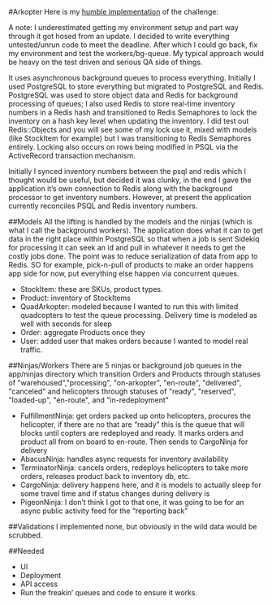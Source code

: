 #Arkopter
Here is my [humble implementation] of the challenge:   

A note: I underestimated getting my environment setup and part way through it got hosed from an update.  I decided to write everything untested/unrun code to meet the deadline.  After which I could go back, fix my environment and test the workers/bg-queue. My typical approach would be heavy on the test driven and serious QA side of things. 

It uses asynchronous background queues to process everything.  Initially I used PostgreSQL to store everything but migrated to PostgreSQL and Redis.  PostgreSQL was used to store object data and Redis for background processing of queues; I also used Redis to store real-time inventory numbers in a Redis hash and transitioned to Redis Semaphores to lock the inventory on a hash key level when updating the inventory.  I did test out Redis::Objects and you will see some of my lock use it, mixed with models (like StockItem for example) but I was transitioning to Redis Semaphores entirely.  Locking also occurs on rows being modified in PSQL via the ActiveRecord transaction mechanism. 

Initially I synced inventory numbers between the psql and redis which I thought would be useful, but decided it was clunky, in the end I gave the application it’s own connection to Redis along with the background processor to get inventory numbers.  However, at present the application currently reconciles PSQL and Redis inventory numbers. 

##Models
All the lifting is handled by the models and the ninjas (which is what I call the background workers).  The application does what it can to get data in the right place within PostgreSQL so that when a job is sent Sidekiq for processing it can seek an id and pull in whatever it needs to get the costly jobs done.  The point was to reduce serialization of data from app to Redis. SO for example, pick-n-pull of products to make an order happens app side for now, put everything else happen via concurrent queues.

- StockItem: these are SKUs, product types. 
- Product: inventory of StockItems
- QuadArkopter: modeled because I wanted to run this with limited quadcopters to test the queue processing.  Delivery time is modeled as well with seconds for sleep
- Order: aggregate Products once they 
- User: added user that makes orders because I wanted to model real traffic.

##Ninjas/Workers
There are 5 ninjas or background job queues in the app/ninjas directory which transition Orders and Products through statuses of "warehoused","processing", "on-arkopter", "en-route", "delivered", "canceled" and helicopters through statuses of "ready", "reserved", "loaded-up", "en-route", and "in-redeployment"
- FulfillmentNinja: get orders packed up onto helicopters, procures the helicopter, if there are no that are “ready” this is the queue that will blocks until copters are redeployed and ready. It marks orders and product all from on board to en-route. Then sends to CargoNinja for delivery
- AbacusNinja: handles async requests for inventory availability 
- TerminatorNinja: cancels orders, redeploys helicopters to take more orders, releases product back to inventory db, etc.
- CargoNinja: delivery happens here, and it is models to actually sleep for some travel time and if status changes during delivery is 
- PigeonNinja: I don’t think I got to that one, it was going to be for an async public activity feed for the “reporting back”

##Validations
I implemented none, but obviously in the wild data would be scrubbed. 

##Needed
- UI
- Deployment
- API access
- Run the freakin’ queues and code to ensure it works. 

[humble implementation]:https://github.com/cocoonventures/arkopter
